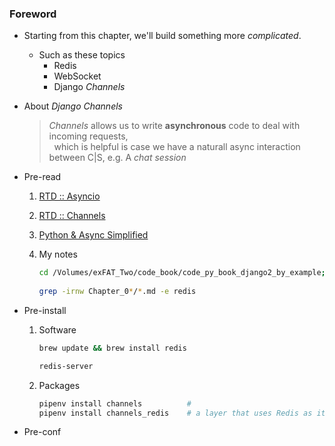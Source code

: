 ### Foreword
- Starting from this chapter, we'll build something more *complicated*.
    - Such as these topics
        - Redis
        - WebSocket
        - Django *Channels*
- About *Django Channels*
        
    > *Channels* allows us to write **asynchronous** code to deal with incoming requests,<br>
    > &nbsp;&nbsp;which is helpful is case we have a naturall async interaction between C|S, e.g. A *chat session*
    
- Pre-read
    1. [RTD :: Asyncio](https://asyncio.readthedocs.io/en/latest/getting_started.html)
    2. [RTD :: Channels](https://channels.readthedocs.io/en/latest/introduction.html#turtles-all-the-way-down)
    3. [Python & Async Simplified](https://www.aeracode.org/2018/02/19/python-async-simplified/)
    4. My notes

        ```bash
        cd /Volumes/exFAT_Two/code_book/code_py_book_django2_by_example;
      
        grep -irnw Chapter_0*/*.md -e redis
        ```
    
- Pre-install

    1. Software

        ```bash
        brew update && brew install redis
        
        redis-server
        ```
    
    2. Packages

        ```bash
        pipenv install channels          # 
        pipenv install channels_redis    # a layer that uses Redis as its backing store
        ```
    
- Pre-conf

    